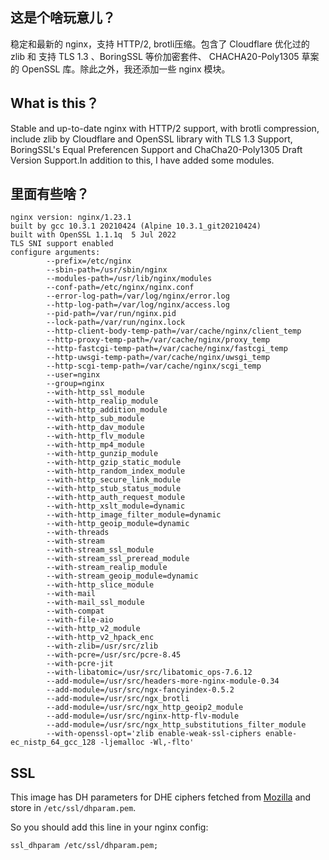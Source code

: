## 这是个啥玩意儿？
稳定和最新的 nginx，支持 HTTP/2, brotli压缩。包含了 Cloudflare 优化过的 zlib 和 支持 TLS 1.3 、BoringSSL 等价加密套件、 CHACHA20-Poly1305 草案的 OpenSSL 库。除此之外，我还添加一些 nginx 模块。
## What is this？
Stable and up-to-date nginx with HTTP/2 support, with brotli compression, include zlib by Cloudflare and OpenSSL library with TLS 1.3 Support, BoringSSL's Equal Preferencen Support and ChaCha20-Poly1305 Draft Version Support.In addition to this, I have added some modules.

## 里面有些啥？
```
nginx version: nginx/1.23.1
built by gcc 10.3.1 20210424 (Alpine 10.3.1_git20210424) 
built with OpenSSL 1.1.1q  5 Jul 2022
TLS SNI support enabled
configure arguments: 
        --prefix=/etc/nginx
        --sbin-path=/usr/sbin/nginx
        --modules-path=/usr/lib/nginx/modules
        --conf-path=/etc/nginx/nginx.conf
        --error-log-path=/var/log/nginx/error.log
        --http-log-path=/var/log/nginx/access.log
        --pid-path=/var/run/nginx.pid
        --lock-path=/var/run/nginx.lock
        --http-client-body-temp-path=/var/cache/nginx/client_temp
        --http-proxy-temp-path=/var/cache/nginx/proxy_temp
        --http-fastcgi-temp-path=/var/cache/nginx/fastcgi_temp
        --http-uwsgi-temp-path=/var/cache/nginx/uwsgi_temp
        --http-scgi-temp-path=/var/cache/nginx/scgi_temp
        --user=nginx
        --group=nginx
        --with-http_ssl_module
        --with-http_realip_module
        --with-http_addition_module
        --with-http_sub_module
        --with-http_dav_module
        --with-http_flv_module
        --with-http_mp4_module
        --with-http_gunzip_module
        --with-http_gzip_static_module
        --with-http_random_index_module
        --with-http_secure_link_module 
        --with-http_stub_status_module
        --with-http_auth_request_module 
        --with-http_xslt_module=dynamic 
        --with-http_image_filter_module=dynamic 
        --with-http_geoip_module=dynamic 
        --with-threads 
        --with-stream 
        --with-stream_ssl_module 
        --with-stream_ssl_preread_module 
        --with-stream_realip_module
        --with-stream_geoip_module=dynamic 
        --with-http_slice_module 
        --with-mail 
        --with-mail_ssl_module 
        --with-compat 
        --with-file-aio 
        --with-http_v2_module 
        --with-http_v2_hpack_enc 
        --with-zlib=/usr/src/zlib 
        --with-pcre=/usr/src/pcre-8.45 
        --with-pcre-jit 
        --with-libatomic=/usr/src/libatomic_ops-7.6.12 
        --add-module=/usr/src/headers-more-nginx-module-0.34 
        --add-module=/usr/src/ngx-fancyindex-0.5.2 
        --add-module=/usr/src/ngx_brotli 
        --add-module=/usr/src/ngx_http_geoip2_module 
        --add-module=/usr/src/nginx-http-flv-module 
        --add-module=/usr/src/ngx_http_substitutions_filter_module 
        --with-openssl-opt='zlib enable-weak-ssl-ciphers enable-ec_nistp_64_gcc_128 -ljemalloc -Wl,-flto'
```

## SSL
This image has DH parameters for DHE ciphers fetched from [Mozilla](https://ssl-config.mozilla.org/ffdhe2048.txt) and store in `/etc/ssl/dhparam.pem`.

So you should add this line in your nginx config:
```
ssl_dhparam /etc/ssl/dhparam.pem;
```